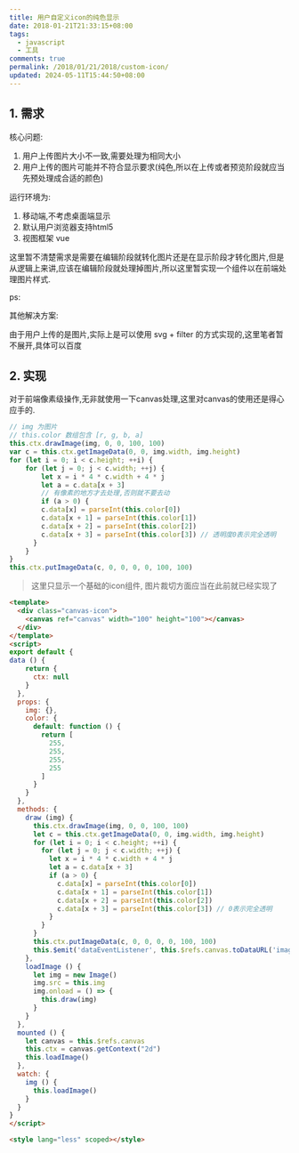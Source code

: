 ```yaml
---
title: 用户自定义icon的纯色显示
date: 2018-01-21T21:33:15+08:00
tags:
  - javascript
  - 工具
comments: true
permalink: /2018/01/21/2018/custom-icon/
updated: 2024-05-11T15:44:50+08:00
---
```


## 1. 需求

核心问题:

1. 用户上传图片大小不一致,需要处理为相同大小
2. 用户上传的图片可能并不符合显示要求(纯色,所以在上传或者预览阶段就应当先预处理成合适的颜色)

运行环境为: 

1. 移动端,不考虑桌面端显示
2. 默认用户浏览器支持html5
3. 视图框架 vue

这里暂不清楚需求是需要在编辑阶段就转化图片还是在显示阶段才转化图片,但是从逻辑上来讲,应该在编辑阶段就处理掉图片,所以这里暂实现一个组件以在前端处理图片样式.

ps: 

其他解决方案:

由于用户上传的是图片,实际上是可以使用 svg + filter 的方式实现的,这里笔者暂不展开,具体可以百度

## 2. 实现

对于前端像素级操作,无非就使用一下canvas处理,这里对canvas的使用还是得心应手的.



```javascript
// img 为图片
// this.color 数组包含 [r, g, b, a]
this.ctx.drawImage(img, 0, 0, 100, 100)
var c = this.ctx.getImageData(0, 0, img.width, img.height)
for (let i = 0; i < c.height; ++i) {
    for (let j = 0; j < c.width; ++j) {
        let x = i * 4 * c.width + 4 * j
        let a = c.data[x + 3]
        // 有像素的地方才去处理,否则就不要去动
        if (a > 0) {
        c.data[x] = parseInt(this.color[0])
        c.data[x + 1] = parseInt(this.color[1])
        c.data[x + 2] = parseInt(this.color[2])
        c.data[x + 3] = parseInt(this.color[3]) // 透明度0表示完全透明
      }
    }
}
this.ctx.putImageData(c, 0, 0, 0, 0, 100, 100)
```

> 这里只显示一个基础的icon组件, 图片裁切方面应当在此前就已经实现了

```html
<template>
  <div class="canvas-icon">
    <canvas ref="canvas" width="100" height="100"></canvas>
  </div>
</template>
<script>
export default {
data () {
    return {
      ctx: null
    }
  },
  props: {
    img: {},
    color: {
      default: function () {
        return [
          255,
          255,
          255,
          255
        ]
      }
    }
  },
  methods: {
    draw (img) {
      this.ctx.drawImage(img, 0, 0, 100, 100)
      let c = this.ctx.getImageData(0, 0, img.width, img.height)
      for (let i = 0; i < c.height; ++i) {
        for (let j = 0; j < c.width; ++j) {
          let x = i * 4 * c.width + 4 * j
          let a = c.data[x + 3]
          if (a > 0) {
            c.data[x] = parseInt(this.color[0])
            c.data[x + 1] = parseInt(this.color[1])
            c.data[x + 2] = parseInt(this.color[2])
            c.data[x + 3] = parseInt(this.color[3]) // 0表示完全透明
          }
        }
      }
      this.ctx.putImageData(c, 0, 0, 0, 0, 100, 100)
      this.$emit('dataEventListener', this.$refs.canvas.toDataURL('image/jpeg'))
    },
    loadImage () {
      let img = new Image()
      img.src = this.img
      img.onload = () => {
        this.draw(img)
      }
    }
  },
  mounted () {
    let canvas = this.$refs.canvas
    this.ctx = canvas.getContext("2d")
    this.loadImage()
  },
  watch: {
    img () {
      this.loadImage()
    }
  }
}
</script>

<style lang="less" scoped></style>
```





